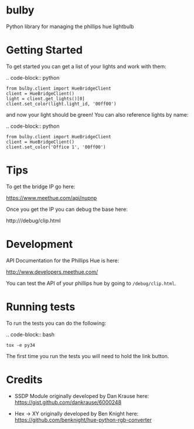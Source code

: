 bulby
=================
Python library for managing the phillips hue lightbulb

Getting Started
=================
To get started you can get a list of your lights and work with them:

.. code-block:: python

    from bulby.client import HueBridgeClient
    client = HueBridgeClient()
    light = client.get_lights()[0]
    client.set_color(light.light_id, '00ff00')

and now your light should be green! You can also reference lights by name:

.. code-block:: python

    from bulby.client import HueBridgeClient
    client = HueBridgeClient()
    client.set_color('Office 1', '00ff00')

Tips
====
To get the bridge IP go here:

https://www.meethue.com/api/nupnp

Once you get the IP you can debug the base here:

http://<bridge ip address>/debug/clip.html



Development
================
API Documentation for the Phillips Hue is here:

http://www.developers.meethue.com/

You can test the API of your phillips hue by going to ``/debug/clip.html``.

Running tests
=================
To run the tests you can do the following:

.. code-block:: bash

    tox -e py34

The first time you run the tests you will need to hold the link button.

Credits
==================
- SSDP Module originally developed by Dan Krause here:
  https://gist.github.com/dankrause/6000248

- Hex -> XY originally developed by Ben Knight here:
  https://github.com/benknight/hue-python-rgb-converter

